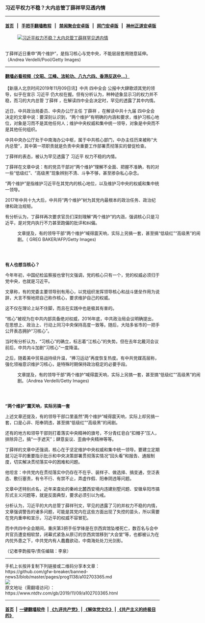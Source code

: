 ### 习近平权力不稳？大内总管丁薛祥罕见透内情
------------------------

#### [首页](https://github.com/gfw-breaker/banned-news3/blob/master/README.md) &nbsp;&nbsp;|&nbsp;&nbsp; [手把手翻墙教程](https://github.com/gfw-breaker/guides/wiki) &nbsp;&nbsp;|&nbsp;&nbsp; [禁闻聚合安卓版](https://github.com/gfw-breaker/bn-android) &nbsp;&nbsp;|&nbsp;&nbsp; [网门安卓版](https://github.com/oGate2/oGate) &nbsp;&nbsp;|&nbsp;&nbsp; [神州正道安卓版](https://github.com/SzzdOgate/update) 



<div><div class="featured_image">
 <a href="https://i.ntdtv.com/assets/uploads/2019/11/GettyImages-1145049349.jpg" target="_blank">
  <figure>
   <img alt="习近平权力不稳？大内总管丁薛祥罕见透内情" src="https://i.ntdtv.com/assets/uploads/2019/11/GettyImages-1145049349-800x450.jpg"/>
  </figure><br/>
 </a>
 <span class="caption">
  丁薛祥近日重申“两个维护”，是指习核心与党中央，不能层层套用随意延伸。（Andrea Verdelli/Pool/Getty Images)
 </span>
</div>
</div><hr/>

#### [翻墙必看视频（文昭、江峰、法轮功、八九六四、香港反送中...）](https://github.com/gfw-breaker/banned-news3/blob/master/pages/links.md)

<div><div class="post_content" itemprop="articleBody">
 <p>
  【新唐人北京时间2019年11月09日讯】中共
  <ok href="https://www.ntdtv.com/gb/四中全会.htm">
   四中全会
  </ok>
  公报中大肆歌颂其党的领导，似乎在宣示
  <ok href="https://www.ntdtv.com/gb/习近平.htm">
   习近平
  </ok>
  仍大权在握。但有分析认为，种种迹象显示习的权力并不稳，而习的大内总管
  <ok href="https://www.ntdtv.com/gb/丁薛祥.htm">
   丁薛祥
  </ok>
  ，在解读四中全会决定时，罕见的透露了其中内情。
 </p>
 <p>
  近日，中共政治局委员、中央办公厅主任
  <ok href="https://www.ntdtv.com/gb/丁薛祥.htm">
   丁薛祥
  </ok>
  ，在解读中共十九届
  <ok href="https://www.ntdtv.com/gb/四中全会.htm">
   四中全会
  </ok>
  决定的文章中说：要深刻认识到，“两个维护”有明确的内涵和要求，维护习核心地位，对象是习而不是其他任何人；维护中央权威和集中统一领导，对象是中央而不是其他任何组织。
 </p>
 <p>
  中共中央办公厅处于中南海办公中枢，属于中共核心部门，中办主任历来被称“大内总管”，其中第一项职责就是负责中央重要工作部署贯彻落实的督促检查。
 </p>
 <p>
  丁薛祥的表态，被认为罕见透露了
  <ok href="https://www.ntdtv.com/gb/习近平.htm">
   习近平
  </ok>
  权力不稳的内情。
 </p>
 <p>
  丁薛祥在文章中说：有的党员干部对“两个维护”理解不全面、把握不准确，有的对一些“低级红”、“高级黑”现象辨别不清、斗争不够，甚至掺杂私心杂念。
 </p>
 <p>
  “两个维护”是指维护习近平在其党内的核心地位，以及维护习中央的权威和集中统一领导。
 </p>
 <p>
  2017年中共十九大后，中共将“两个维护”树为其党内最根本的政治任务、政治纪律和政治规矩。
 </p>
 <p>
  有分析认为，丁薛祥再次要求官员们深刻理解“两个维护”的内涵，强调核心只是习近平，是对党内执行不力甚至跑偏的批评和纠偏。
 </p>
 <figure class="wp-caption alignnone" id="attachment_102703389" style="width: 600px">
  <ok href="https://i.ntdtv.com/assets/uploads/2019/11/GettyImages-1130584738.jpg">
   <img alt="" class="size-medium wp-image-102703389" src="https://i.ntdtv.com/assets/uploads/2019/11/GettyImages-1130584738-600x338.jpg"/>
  </ok>
  <br/><figcaption class="wp-caption-text">
   文章提及，有的领导干部“两个维护”喊得震天响，实际上另搞一套，甚至搞“低级红”“高级黑”的闹剧。（ GREG BAKER/AFP/Getty Images)
  </figcaption><br/>
 </figure><br/>
 <p>
  <strong>
   有人也想当核心？
  </strong>
 </p>
 <p>
  今年年初，中国纪检监察报也曾刊文强调，党的核心只有一个，党的权威必须归于党中央，也就是习近平。
 </p>
 <p>
  文章称，有的党委主要领导别有用心，以党组织发挥领导核心和战斗堡垒作用为说辞，大言不惭地把自己称作核心，要求维护自己的权威。
 </p>
 <p>
  这不仅在理论上站不住脚，而且在实践中也是极其有害的。
 </p>
 <p>
  “核心”被视为在中共内部具备绝对权威，2016年底，中共政治局会议明确提出，在思想上、政治上、行动上同习中央保持高度一致等。随后，大陆多省市的一把手公开表态拥护“习核心”。
 </p>
 <p>
  当时有分析认为，“习核心”的确立，标志着“江核心”的失势。但在去年北戴河会议前后，中共内斗加剧“习核心”一度降温。
 </p>
 <p>
  之后，随着美中贸易战持续升温，“捧习运动”再度恢复热度。有中共党媒高层称，强化领袖意识维护习核心，是特殊时期保持政治稳定的必要手段。
 </p>
 <figure class="wp-caption alignnone" id="attachment_102703392" style="width: 600px">
  <ok href="https://i.ntdtv.com/assets/uploads/2019/11/GettyImages-1128719616.jpg">
   <img alt="" class="size-medium wp-image-102703392" src="https://i.ntdtv.com/assets/uploads/2019/11/GettyImages-1128719616-600x338.jpg"/>
  </ok>
  <br/><figcaption class="wp-caption-text">
   文章提及，有的领导干部“两个维护”喊得震天响，实际上另搞一套，甚至搞“低级红”“高级黑”的闹剧。（Andrea Verdelli/Getty Images)
  </figcaption><br/>
 </figure><br/>
 <p>
  <strong>
   “两个维护”震天响，实际另搞一套
  </strong>
 </p>
 <p>
  上述文章还提及，有的领导干部口里虽然“两个维护”喊得震天响，实际上却另搞一套，口是心非、阳奉阴违，甚至搞“低级红”“高级黑”的闹剧。
 </p>
 <p>
  还有的地方和领导干部则打着落实中央精神的旗号，不分青红皂白“扣帽子”压人，排除异己，搞“一手遮天”；肆意妄议、歪曲中央精神等等。
 </p>
 <p>
  丁薛祥的文章中还强调，核心在于坚定维护中央权威和集中统一领导。要建立定期就习近平的重要指示批示和中央决策部署贯彻落实情况“回头看”和报告、通报制度，切实解决贯彻落实中的困难和问题。
 </p>
 <p>
  他坦言：中共党内在贯彻落实中仍存在不在乎、装样子、做选择、搞变通，空泛表态、敷衍塞责，有令不行、有禁不止，弄虚作假、阳奉阴违等问题。
 </p>
 <p>
  文章中还特别点名，近年来查处的秦岭北麓西安境内违建别墅问题、安徽阜阳市搞形式主义问题等，就是反面典型，要求必须引以为戒。
 </p>
 <p>
  分析认为，习近平的大内总管丁薛祥刊文，罕见的透露了习的并权力不稳的内情，文章强调警告的诸多问题，可能是其党内在这些方面出现了失控的苗头，所以需要在党内重申和宣示，习近平的权威不容冒犯。
 </p>
 <p>
  而中共四中全会期间，重庆第3把手任学锋是在京西宾馆坠楼死亡，数百名与会中共官员遭变相软禁，闭幕式紧急从原订的京西宾馆移到“大会堂”等，也都被认为在内忧外患之下，中共党内有人蠢蠢欲动，中南海处处刀光剑影。
 </p>
 <p>
  （记者李韵报导/责任编辑：李泉）
 </p>
 <div class="single_ad">
 </div>
</div>
</div>
<hr/>
手机上长按并复制下列链接或二维码分享本文章：<br/>
https://github.com/gfw-breaker/banned-news3/blob/master/pages/prog1138/a102703365.md <br/>
<a href='https://github.com/gfw-breaker/banned-news3/blob/master/pages/prog1138/a102703365.md'><img src='https://github.com/gfw-breaker/banned-news3/blob/master/pages/prog1138/a102703365.md.png'/></a> <br/>
原文地址（需翻墙访问）：https://www.ntdtv.com/gb/2019/11/09/a102703365.html


------------------------
#### [首页](https://github.com/gfw-breaker/banned-news3/blob/master/README.md) &nbsp;|&nbsp; [一键翻墙软件](https://github.com/gfw-breaker/nogfw/blob/master/README.md) &nbsp;| [《九评共产党》](https://github.com/gfw-breaker/9ping.md/blob/master/README.md#九评之一评共产党是什么) | [《解体党文化》](https://github.com/gfw-breaker/jtdwh.md/blob/master/README.md) | [《共产主义的终极目的》](https://github.com/gfw-breaker/gczydzjmd.md/blob/master/README.md)


<img src='http://gfw-breaker.win/banned-news3/pages/prog1138/a102703365.md' width='0px' height='0px'/>